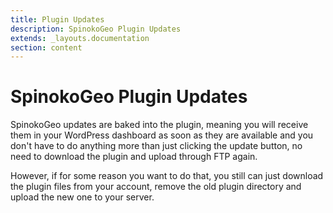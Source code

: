 ```yaml
---
title: Plugin Updates
description: SpinokoGeo Plugin Updates
extends: _layouts.documentation
section: content
---
```


# SpinokoGeo Plugin Updates

SpinokoGeo updates are baked into the plugin, meaning you will receive them in your WordPress dashboard as soon as they are available and you don't have to do anything more than just clicking the update button, no need to download the plugin and upload through FTP again.

However, if for some reason you want to do that, you still can just download the plugin files from your account, remove the old plugin directory and upload the new one to your server.
